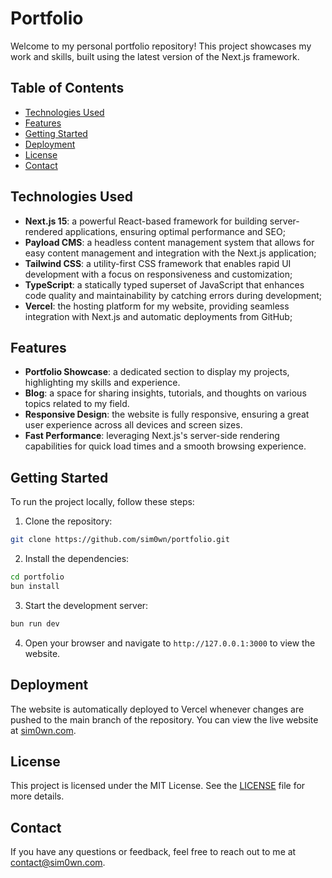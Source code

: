 # Portfolio

Welcome to my personal portfolio repository! This project showcases my work and skills, built using the latest version of the Next.js framework.

## Table of Contents

- [Technologies Used](#technologies-used)
- [Features](#features)
- [Getting Started](#getting-started)
- [Deployment](#deployment)
- [License](#license)
- [Contact](#contact)

## Technologies Used

- **Next.js 15**: a powerful React-based framework for building server-rendered applications, ensuring optimal performance and SEO;
- **Payload CMS**: a headless content management system that allows for easy content management and integration with the Next.js application;
- **Tailwind CSS**: a utility-first CSS framework that enables rapid UI development with a focus on responsiveness and customization;
- **TypeScript**: a statically typed superset of JavaScript that enhances code quality and maintainability by catching errors during development;
- **Vercel**: the hosting platform for my website, providing seamless integration with Next.js and automatic deployments from GitHub;

## Features

- **Portfolio Showcase**: a dedicated section to display my projects, highlighting my skills and experience.
- **Blog**: a space for sharing insights, tutorials, and thoughts on various topics related to my field.
- **Responsive Design**: the website is fully responsive, ensuring a great user experience across all devices and screen sizes.
- **Fast Performance**: leveraging Next.js's server-side rendering capabilities for quick load times and a smooth browsing experience.

## Getting Started

To run the project locally, follow these steps:

1. Clone the repository:

```bash
git clone https://github.com/sim0wn/portfolio.git
```

2. Install the dependencies:

```bash
cd portfolio
bun install
```

3. Start the development server:

```bash
bun run dev
```

4. Open your browser and navigate to `http://127.0.0.1:3000` to view the website.

## Deployment

The website is automatically deployed to Vercel whenever changes are pushed to the main branch of the repository. You can view the live website at [sim0wn.com](https://www.sim0wn.com).

## License

This project is licensed under the MIT License. See the [LICENSE](LICENSE.md) file for more details.

## Contact

If you have any questions or feedback, feel free to reach out to me at [contact@sim0wn.com](mailto:contact@sim0wn.com).
